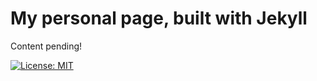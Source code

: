 # My personal page, built with Jekyll
Content pending!

[![License: MIT](https://img.shields.io/badge/License-MIT-yellow.svg)](https://opensource.org/licenses/MIT)
